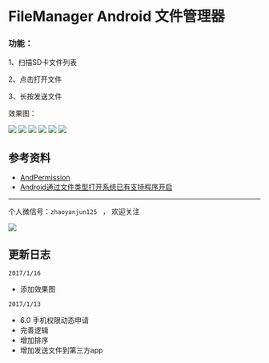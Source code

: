 # FileManager Android 文件管理器

### 功能：

1、扫描SD卡文件列表

2、点击打开文件

3、长按发送文件


效果图：

![](/png/1.png)  ![](/png/2.png)
![](/png/3.png)  ![](/png/4.png)
![](/png/5.png)  ![](/png/6.png)


## 参考资料
- [AndPermission](https://github.com/yanzhenjie/AndPermission)
- [Android通过文件类型打开系统已有支持程序开启](http://www.jianshu.com/p/b075ef5a9ff9)

---

个人微信号：`zhaoyanjun125 `  ，   欢迎关注

![](http://o7rvuansr.bkt.clouddn.com/weixin200.jpg)


## 更新日志

`2017/1/16`

- 添加效果图


`2017/1/13`

- 6.0 手机权限动态申请
- 完善逻辑
- 增加排序
- 增加发送文件到第三方app


